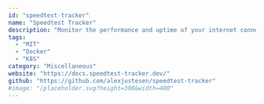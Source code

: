 ```yaml
---
id: "speedtest-tracker"
name: "Speedtest Tracker"
description: "Monitor the performance and uptime of your internet connection."
tags:
  - "MIT"
  - "Docker"
  - "K8S"
category: "Miscellaneous"
website: "https://docs.speedtest-tracker.dev/"
github: "https://github.com/alexjustesen/speedtest-tracker"
#image: "/placeholder.svg?height=300&width=400"
---
```


